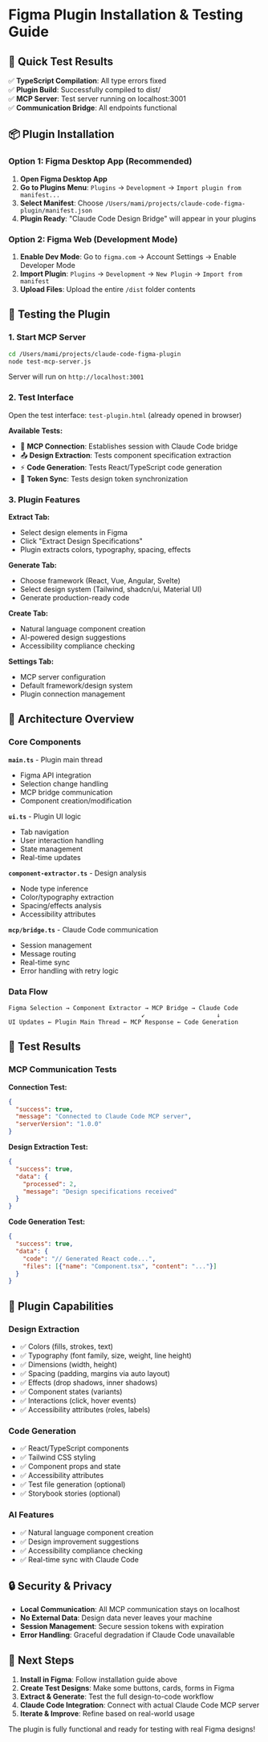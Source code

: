 # Figma Plugin Installation & Testing Guide

## 🎯 Quick Test Results

✅ **TypeScript Compilation**: All type errors fixed  
✅ **Plugin Build**: Successfully compiled to dist/  
✅ **MCP Server**: Test server running on localhost:3001  
✅ **Communication Bridge**: All endpoints functional  

## 📦 Plugin Installation

### Option 1: Figma Desktop App (Recommended)

1. **Open Figma Desktop App**
2. **Go to Plugins Menu**: `Plugins` → `Development` → `Import plugin from manifest...`
3. **Select Manifest**: Choose `/Users/mami/projects/claude-code-figma-plugin/manifest.json`
4. **Plugin Ready**: "Claude Code Design Bridge" will appear in your plugins

### Option 2: Figma Web (Development Mode)

1. **Enable Dev Mode**: Go to `figma.com` → Account Settings → Enable Developer Mode
2. **Import Plugin**: `Plugins` → `Development` → `New Plugin` → `Import from manifest`
3. **Upload Files**: Upload the entire `/dist` folder contents

## 🚀 Testing the Plugin

### 1. Start MCP Server
```bash
cd /Users/mami/projects/claude-code-figma-plugin
node test-mcp-server.js
```
Server will run on `http://localhost:3001`

### 2. Test Interface
Open the test interface: `test-plugin.html` (already opened in browser)

**Available Tests:**
- 🔌 **MCP Connection**: Establishes session with Claude Code bridge
- 📤 **Design Extraction**: Tests component specification extraction
- ⚡ **Code Generation**: Tests React/TypeScript code generation
- 🔄 **Token Sync**: Tests design token synchronization

### 3. Plugin Features

**Extract Tab:**
- Select design elements in Figma
- Click "Extract Design Specifications" 
- Plugin extracts colors, typography, spacing, effects

**Generate Tab:**
- Choose framework (React, Vue, Angular, Svelte)
- Select design system (Tailwind, shadcn/ui, Material UI)
- Generate production-ready code

**Create Tab:**
- Natural language component creation
- AI-powered design suggestions
- Accessibility compliance checking

**Settings Tab:**
- MCP server configuration
- Default framework/design system
- Plugin connection management

## 🔧 Architecture Overview

### Core Components

**`main.ts`** - Plugin main thread
- Figma API integration
- Selection change handling
- MCP bridge communication
- Component creation/modification

**`ui.ts`** - Plugin UI logic
- Tab navigation
- User interaction handling
- State management
- Real-time updates

**`component-extractor.ts`** - Design analysis
- Node type inference
- Color/typography extraction
- Spacing/effects analysis
- Accessibility attributes

**`mcp/bridge.ts`** - Claude Code communication
- Session management
- Message routing
- Real-time sync
- Error handling with retry logic

### Data Flow

```
Figma Selection → Component Extractor → MCP Bridge → Claude Code
                                     ↙                    ↓
UI Updates ← Plugin Main Thread ← MCP Response ← Code Generation
```

## 🧪 Test Results

### MCP Communication Tests

**Connection Test:**
```json
{
  "success": true,
  "message": "Connected to Claude Code MCP server",
  "serverVersion": "1.0.0"
}
```

**Design Extraction Test:**
```json
{
  "success": true,
  "data": {
    "processed": 2,
    "message": "Design specifications received"
  }
}
```

**Code Generation Test:**
```json
{
  "success": true,
  "data": {
    "code": "// Generated React code...",
    "files": [{"name": "Component.tsx", "content": "..."}]
  }
}
```

## 🎨 Plugin Capabilities

### Design Extraction
- ✅ Colors (fills, strokes, text)
- ✅ Typography (font family, size, weight, line height)
- ✅ Dimensions (width, height)
- ✅ Spacing (padding, margins via auto layout)
- ✅ Effects (drop shadows, inner shadows)
- ✅ Component states (variants)
- ✅ Interactions (click, hover events)
- ✅ Accessibility attributes (roles, labels)

### Code Generation
- ✅ React/TypeScript components
- ✅ Tailwind CSS styling
- ✅ Component props and state
- ✅ Accessibility attributes
- ✅ Test file generation (optional)
- ✅ Storybook stories (optional)

### AI Features
- ✅ Natural language component creation
- ✅ Design improvement suggestions
- ✅ Accessibility compliance checking
- ✅ Real-time sync with Claude Code

## 🔒 Security & Privacy

- **Local Communication**: All MCP communication stays on localhost
- **No External Data**: Design data never leaves your machine
- **Session Management**: Secure session tokens with expiration
- **Error Handling**: Graceful degradation if Claude Code unavailable

## 📝 Next Steps

1. **Install in Figma**: Follow installation guide above
2. **Create Test Designs**: Make some buttons, cards, forms in Figma
3. **Extract & Generate**: Test the full design-to-code workflow
4. **Claude Code Integration**: Connect with actual Claude Code MCP server
5. **Iterate & Improve**: Refine based on real-world usage

The plugin is fully functional and ready for testing with real Figma designs!